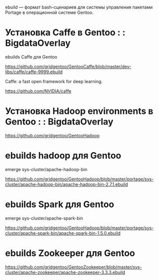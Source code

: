 ebuild — формат bash-сценариев для системы управления пакетами Portage в операционной системе Gentoo.

# Установка Caffe в Gentoo : : BigdataOverlay
ebuilds  Caffe для Gentoo

https://github.com/gridgentoo/GentooCaffe/blob/master/dev-libs/caffe/caffe-9999.ebuild

Caffe: a fast open framework for deep learning.

https://github.com/NVIDIA/caffe

# Установка Hadoop environments в Gentoo : : BigdataOverlay
https://github.com/gridgentoo/GentooHadoop

# ebuilds hadoop для Gentoo
emerge sys-cluster/apache-hadoop-bin

https://github.com/gridgentoo/GentooHadoop/blob/master/portage/sys-cluster/apache-hadoop-bin/apache-hadoop-bin-2.7.1.ebuild

# ebuilds Spark для Gentoo
emerge sys-cluster/apache-spark-bin

https://github.com/gridgentoo/GentooHadoop/blob/master/portage/sys-cluster/apache-spark-bin/apache-spark-bin-1.5.0.ebuild

# ebuilds Zookeeper для Gentoo
https://github.com/gridgentoo/GentooZookeeper/blob/master/sys-cluster/apache-zookeeper/apache-zookeeper-3.3.3.ebuild


